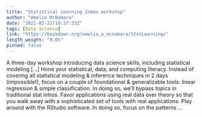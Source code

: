 ```yaml
---
title: "Statistical Learning Inmas workshop"
author: "Amelia McNamara"
date: "2021-02-21T18:37:33Z"
tags: [Data Science]
link: "https://bookdown.org/amelia_a_mcnamara/StatLearning/"
length_weight: "9.6%"
pinned: false
---
```


A three-day workshop introducing data science skills, including statistical modeling [...] Hone your statistical, data, and computing literacy. Instead of covering all statistical modeling & inference techniques in 2 days (impossible!), focus on a couple of foundational & generalizable tools: linear regression & simple classification. In doing so, we’ll bypass topics in traditional stat intros. Favor applications using real data over theory so that you walk away with a sophisticated set of tools with real applications. Play around with the RStudio software. In doing so, focus on the patterns ...
